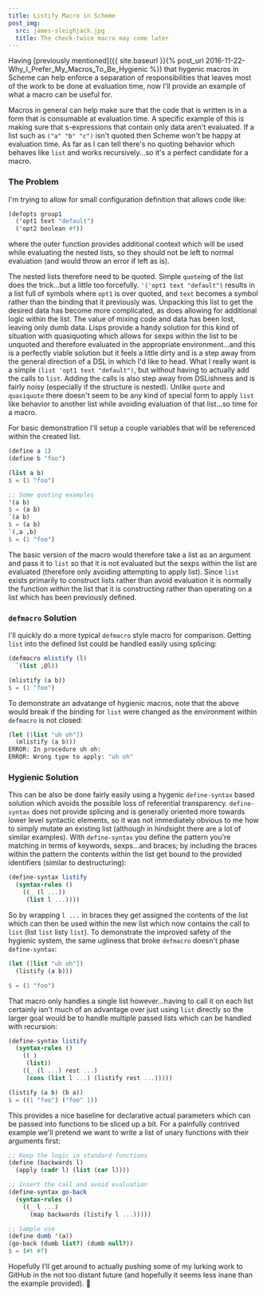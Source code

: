 ```yaml
---
title: Listify Macro in Scheme
post_img:
  src: james-sleighjack.jpg
  title: The check-twice macro may come later
---
```


Having [previously mentioned]({{ site.baseurl }}{% post_url
2016-11-22-Why_I_Prefer_My_Macros_To_Be_Hygienic %})
that hygenic macros in Scheme can help enforce a separation of
responsibilities that leaves most of the work to be done at evaluation
time, now I'll provide an example of what a macro can be useful for.

Macros in general can help make sure that the code that is written is
in a form that is consumable at evaluation time. A specific example of this
is making sure that s-expressions that contain only data aren't
evaluated. If a list such as `("a" "b" "c")` 
isn't quoted then Scheme won't be happy at evaluation time. As far as I can
tell there's no quoting behavior which behaves like `list` and works
recursively...so it's a perfect candidate for a macro.

<!--more-->

### The Problem

I'm trying to allow for small configuration definition that allows code like:

```Scheme
(defopts group1
  ('opt1 text "default")
  ('opt2 boolean #f))
```

where the outer function provides additional context which will be
used while evaluating the nested lists, so they should not be left to
normal evaluation (and would throw an error if left as is).

The nested lists therefore need to be quoted. Simple `quote`ing of the
list does the trick...but a little too forcefully. `'('opt1 text
"default")` results in a list full of symbols where `opt1` is over
quoted, and `text` becomes a symbol rather than the binding that it
previously was. Unpacking this list to get the desired data has become
more complicated, as does allowing for additional logic within the
list. The value of mixing code and data has been lost, leaving only
dumb data. Lisps provide a handy solution for this kind of situation
with quasiquoting which allows for sexps within the list to be
unquoted and therefore evaluated in the appropriate environment...and
this is a perfectly viable solution but it feels a little dirty and is
a step away from the general direction of a DSL in which I'd like to
head. What I really want is a simple `(list 'opt1 text
"default")`, but without having to actually add the calls to `list`.
Adding the calls is also step
away from DSLishness and is fairly noisy (especially if the structure
is nested). Unlike `quote` and `quasiquote` there doesn't seem to
be any kind of special form to apply `list` like behavior to
another list while avoiding evaluation of that list...so time for a macro.

For basic demonstration I'll setup a couple variables that will be
referenced within the created list.

```Scheme
(define a 1)
(define b "foo")

(list a b)
$ = (1 "foo")

;; Some quoting examples
'(a b)
$ = (a b)
`(a b)
$ = (a b)
`(,a ,b)
$ = (1 "foo")
```

The basic version of the macro would therefore take a list as an argument
and pass it to `list` so that it is not evaluated but the sexps within
the list are evaluated (therefore only avoiding attempting to apply
list). Since `list` exists
primarily to construct lists rather than avoid evaluation it is
normally the function _within_ the list that it is constructing rather
than operating on a list which has been previously defined. 

### `defmacro` Solution

I'll quickly do a more typical `defmacro` style macro for comparison.
Getting `list` into the defined list could be handled easily using splicing:

```Scheme
(defmacro mlistify (l)
  `(list ,@l))

(mlistify (a b))
$ = (1 "foo")
```

To demonstrate an advatange of hygienic macros, note that the above would break
if the binding for `list` were changed
as the environment within `defmacro` is not closed:

```Scheme
(let ([list "uh oh"])
  (mlistify (a b)))
ERROR: In procedure uh oh:
ERROR: Wrong type to apply: "uh oh"
```

### Hygienic Solution

This can be also be done fairly easily using a hygenic `define-syntax`
based solution which avoids the possible loss of referential
transparency. `define-syntax` does not provide splicing and is
generally oriented more towards lower level syntactic elements, so
it was not immediately obvious to me how to simply mutate an existing list
(although in hindsight there are a lot of similar examples). With
`define-syntax` you define the pattern you're matching in terms of
keywords, sexps...and braces; by including the braces within the
pattern the contents within the list get bound to the provided identifiers (similar to destructuring):

```Scheme
(define-syntax listify
  (syntax-rules ()
    ((_ (l ...))
	 (list l ...))))
```
So by wrapping `l ...` in braces they get assigned the contents of the
list which can then be used within the new list which now contains the
call to `list` (list `list` listy `list`).
To demonstrate the improved safety of the hygienic
system, the same ugliness that broke `defmacro` doesn't phase `define-syntax`:

```Scheme
(let ([list "uh oh"])
  (listify (a b)))

$ = (1 "foo")
```

That macro only handles a single list however...having to call it on
each list certainly isn't much of an advantage over just using `list`
directly so the larger goal would be to handle multiple passed lists
which can be handled with recursion:

```Scheme
(define-syntax listify
  (syntax-rules ()
    ((_)
     (list))
    ((_ (l ...) rest ...)
     (cons (list l ...) (listify rest ...)))))

(listify (a b) (b a))
$ = ((1 "foo") ("foo" 1))
```

This provides a nice baseline for declarative actual parameters which can be
passed into functions to be sliced up a bit. For a painfully contrived
example we'll pretend we want to write a list of unary functions with their
arguments first:

```Scheme
;; Keep the logic in standard functions
(define (backwards l)
  (apply (cadr l) (list (car l))))

;; Insert the call and avoid evaluation
(define-syntax go-back
  (syntax-rules ()
    ((_ l ...)
      (map backwards (listify l ...)))))

;; Sample use
(define dumb '(a))
(go-back (dumb list?) (dumb null?))
$ = (#t #f)
```
Hopefully I'll get around to actually pushing some of my lurking work
to GitHub in the not too distant future (and hopefully it seems less
inane than the example provided). :christmas_tree:
